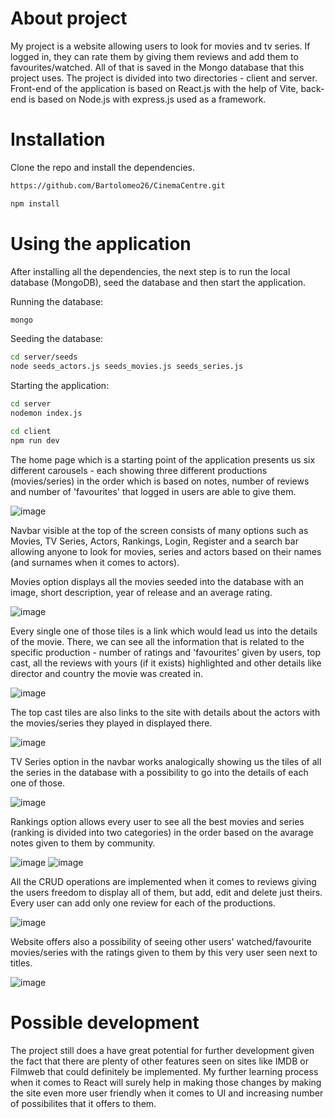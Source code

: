 # About project

My project is a website allowing users to look for movies and tv series. If logged in, they can rate them by giving them reviews and add them to favourites/watched. All of that is saved in the Mongo database that this project uses. The project is divided into two directories - client and server. Front-end of the application is based on React.js with the help of Vite, back-end is based on Node.js with express.js used as a framework.


# Installation

Clone the repo and install the dependencies.
```bash
https://github.com/Bartolomeo26/CinemaCentre.git
```
```bash
npm install
```

# Using the application
After installing all the dependencies, the next step is to run the local database (MongoDB), seed the database and then start the application. 

Running the database:
```bash
mongo
```
Seeding the database:
```bash
cd server/seeds
node seeds_actors.js seeds_movies.js seeds_series.js
```
Starting the application:
```bash
cd server
nodemon index.js
```
```bash
cd client
npm run dev
```
The home page which is a starting point of the application presents us six different carousels - each showing three different productions (movies/series) in the order which is based on notes, number of reviews and number of 'favourites' that logged in users are able to give them.

![image](https://github.com/Bartolomeo26/CinemaCentre/assets/64313992/c9e8b52f-5c9f-4faf-87ef-68574f5a6f6a)

Navbar visible at the top of the screen consists of many options such as Movies, TV Series, Actors, Rankings, Login, Register and a search bar allowing anyone to look for movies, series and actors based on their names (and surnames when it comes to actors).

Movies option displays all the movies seeded into the database with an image, short description, year of release and an average rating. 

![image](https://github.com/Bartolomeo26/CinemaCentre/assets/64313992/d074d026-451d-404e-a5c9-2b2123e7db79)

Every single one of those tiles is a link which would lead us into the details of the movie. There, we can see all the information that is related to the specific production - number of ratings and 'favourites' given by users, top cast, all the reviews with yours (if it exists) highlighted and other details like director and country the movie was created in.

![image](https://github.com/Bartolomeo26/CinemaCentre/assets/64313992/8347045f-2977-4640-8c64-973fa3baaf20)

The top cast tiles are also links to the site with details about the actors with the movies/series they played in displayed there.

![image](https://github.com/Bartolomeo26/CinemaCentre/assets/64313992/175b9a85-bfdf-4d6b-922c-050cbb16544e)

TV Series option in the navbar works analogically showing us the tiles of all the series in the database with a possibility to go into the details of each one of those.

![image](https://github.com/Bartolomeo26/CinemaCentre/assets/64313992/60a3f7b0-899f-4949-81e6-1674fc466d07)

Rankings option allows every user to see all the best movies and series (ranking is divided into two categories) in the order based on the avarage notes given to them by community.

![image](https://github.com/Bartolomeo26/CinemaCentre/assets/64313992/e2910ede-8adc-4b83-a179-64fd4af0d43c)
![image](https://github.com/Bartolomeo26/CinemaCentre/assets/64313992/b8355649-7165-4178-b8ba-c575b6992a4e)


All the CRUD operations are implemented when it comes to reviews giving the users freedom to display all of them, but add, edit and delete just theirs. Every user can add only one review for each of the productions.

![image](https://github.com/Bartolomeo26/CinemaCentre/assets/64313992/e8cbb077-aa2b-4db1-a8f8-0944bd7edb3d)

Website offers also a possibility of seeing other users' watched/favourite movies/series with the ratings given to them by this very user seen next to titles.

![image](https://github.com/Bartolomeo26/CinemaCentre/assets/64313992/f5cb59b1-fd44-4e1d-8ffc-5551498c5d3f)

# Possible development

The project still does a have great potential for further development given the fact that there are plenty of other features seen on sites like IMDB or Filmweb that could definitely be implemented. My further learning process when it comes to React will surely help in making those changes by making the site even more user friendly when it comes to UI and increasing number of possibilites that it offers to them.
